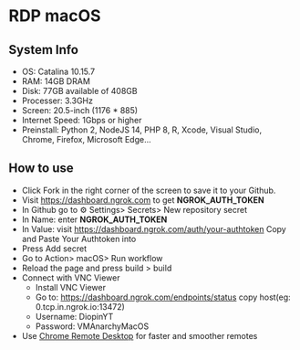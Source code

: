 # RDP macOS 


## System Info
- OS: Catalina 10.15.7
- RAM: 14GB DRAM
- Disk: 77GB available of 408GB
- Processer: 3.3GHz
- Screen: 20.5-inch (1176 * 885)
- Internet Speed: 1Gbps or higher
- Preinstall: Python 2, NodeJS 14, PHP 8, R, Xcode, Visual Studio, Chrome, Firefox, Microsoft Edge...

## How to use
* Click Fork in the right corner of the screen to save it to your Github.
* Visit https://dashboard.ngrok.com to get **NGROK_AUTH_TOKEN**
* In Github go to ⚙ Settings> Secrets> New repository secret
* In Name: enter **NGROK_AUTH_TOKEN**
* In Value: visit https://dashboard.ngrok.com/auth/your-authtoken Copy and Paste Your Authtoken into
* Press Add secret
* Go to Action> macOS> Run workflow
* Reload the page and press build > build
* Connect with VNC Viewer
    + Install VNC Viewer
    + Go to: https://dashboard.ngrok.com/endpoints/status copy host(eg: 0.tcp.in.ngrok.io:13472)
    + Username: DiopinYT
    + Password: VMAnarchyMacOS
* Use [Chrome Remote Desktop](https://remotedesktop.google.com/support) for faster and smoother remotes

